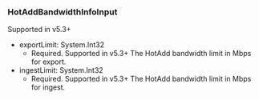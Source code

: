 ### HotAddBandwidthInfoInput
Supported in v5.3+

- exportLimit: System.Int32
  - Required. Supported in v5.3+
      The HotAdd bandwidth limit in Mbps for export.
- ingestLimit: System.Int32
  - Required. Supported in v5.3+
      The HotAdd bandwidth limit in Mbps for ingest.
